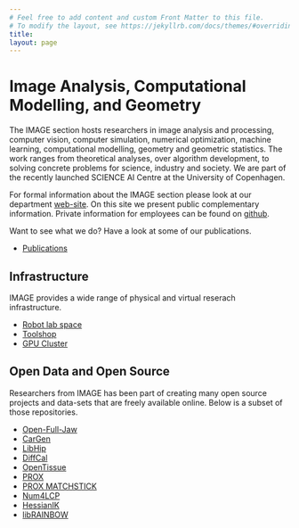 ```yaml
---
# Feel free to add content and custom Front Matter to this file.
# To modify the layout, see https://jekyllrb.com/docs/themes/#overriding-theme-defaults
title:
layout: page
---
```


# Image Analysis, Computational Modelling, and Geometry
The IMAGE section hosts researchers in image analysis and processing, computer vision, computer simulation, numerical optimization, machine learning, computational modelling, geometry and geometric statistics. The work ranges from theoretical analyses, over algorithm development, to solving concrete problems for science, industry and society. We are part of the recently launched SCIENCE AI Centre at the University of Copenhagen.

For formal information about the IMAGE section please look at our department  [web-site](https://di.ku.dk/english/research/image/). On this site we present public complementary information. Private information for employees can be found on [github](https://github.com/diku-dk/IMAGE).

Want to see what we do? Have a look at some of our publications. 

- [Publications](publications.md)

## Infrastructure
IMAGE provides a wide range of physical and virtual reserach infrastructure. 

- [Robot lab space](robotlab.md)
- [Toolshop](toolshop.md)
- [GPU Cluster](cluster.md)

## Open Data and Open Source
Researchers from IMAGE has been part of creating many open source projects and data-sets that are freely available online. Below is a subset of those repositories.

- [Open-Full-Jaw](https://github.com/diku-dk/Open-Full-Jaw)
- [CarGen](https://github.com/diku-dk/CarGen)
- [LibHip](https://github.com/diku-dk/libhip)
- [DiffCal](https://github.com/diku-dk/DiffCal)
- [OpenTissue](https://github.com/erleben/OpenTissue)
- [PROX](https://github.com/diku-dk/PROX) 
- [PROX MATCHSTICK](https://github.com/erleben/matchstick)
- [Num4LCP](https://github.com/erleben/num4lcp)
- [HessianIK](https://github.com/sheldona/hessianIK)
- [libRAINBOW](https://github.com/diku-dk/libRAINBOW)



